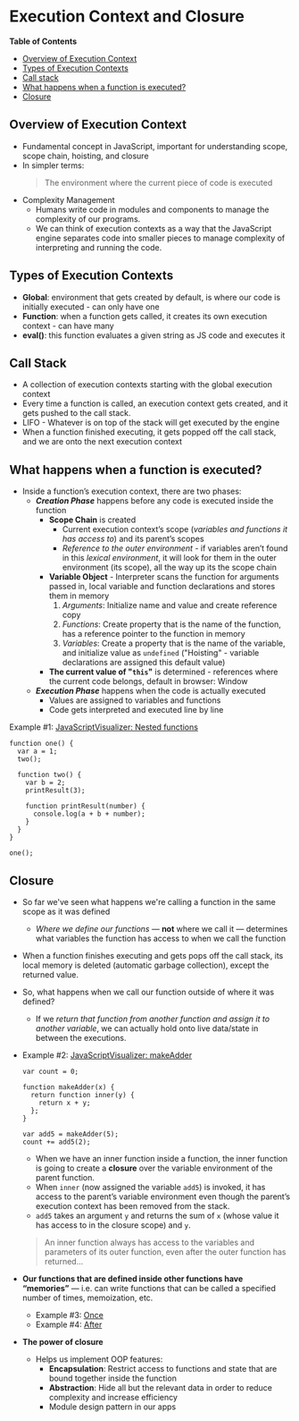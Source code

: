 # Execution Context and Closure

**Table of Contents**
- [Overview of Execution Context](#overview-of-execution-context)
- [Types of Execution Contexts](#Types-of-execution-contexts)
- [Call stack](#call-stack)
- [What happens when a function is executed?](#what-happens-when-a-function-is-executed?)
- [Closure](#closure)

## Overview of Execution Context
- Fundamental concept in JavaScript, important for understanding scope, scope chain, hoisting, and closure
- In simpler terms:
  > The environment where the current piece of code is executed
- Complexity Management
  - Humans write code in modules and components to manage the complexity of our programs.
  - We can think of execution contexts as a way that the JavaScript engine separates code into smaller pieces to manage complexity of interpreting and running the code.

## Types of Execution Contexts
- **Global**: environment that gets created by default, is where our code is initially executed - can only have one
- **Function**: when a function gets called, it creates its own execution context - can have many
- **eval()**: this function evaluates a given string as JS code and executes it

## Call Stack
- A collection of execution contexts starting with the global execution context
- Every time a function is called, an execution context gets created, and it gets pushed to the call stack.
- LIFO - Whatever is on top of the stack will get executed by the engine
- When a function finished executing, it gets popped off the call stack, and we are onto the next execution context

## What happens when a function is executed?
- Inside a function’s execution context, there are two phases:
  - ***Creation Phase*** happens before any code is executed inside the function
    - **Scope Chain** is created
      - Current execution context’s scope (*variables and functions it has access to*) and its parent’s scopes
      - *Reference to the outer environment* - if variables aren’t found in this *lexical environment*, it will look for them in the outer environment (its scope), all the way up its the scope chain
    - **Variable Object** - Interpreter scans the function for arguments passed in, local variable and function declarations and stores them in memory
      1) *Arguments*: Initialize name and value and create reference copy
      2) *Functions*: Create property that is the name of the function, has a reference pointer to the function in memory
      3) *Variables*: Create a property that is the name of the variable, and initialize value as `undefined` ("Hoisting" - variable declarations are assigned this default value)
    - **The current value of "`this`"** is determined - references where the current code belongs, default in browser: Window
  - ***Execution Phase*** happens when the code is actually executed
    - Values are assigned to variables and functions
    - Code gets interpreted and executed line by line

Example #1: [JavaScriptVisualizer: Nested functions](
https://tylermcginnis.com/javascript-visualizer?code=function%20one%28%29%20%7B%0A%20%20var%20a%20%3D%201%3B%0A%20%20two%28%29%3B%0A%20%20%0A%20%20function%20two%28%29%20%7B%0A%20%20%20%20var%20b%20%3D%202%3B%0A%20%20%20%20printResult%283%29%3B%0A%20%20%20%20%0A%20%20%20%20function%20printResult%28number%29%20%7B%0A%20%20%20%20%20%20console.log%28a%20%2B%20b%20%2B%20number%29%3B%0A%20%20%20%20%7D%0A%20%20%7D%0A%7D%0A%0Aone%28%29%3B)

```
function one() {
  var a = 1;
  two();
  
  function two() {
    var b = 2;
    printResult(3);
    
    function printResult(number) {
      console.log(a + b + number);
    }
  }
}

one();
```

## Closure
- So far we've seen what happens we're calling a function in the same scope as it was defined
  - *Where we define our functions* — **not** where we call it — determines what variables the function has access to when we call the function
- When a function finishes executing and gets pops off the call stack, its local memory is deleted (automatic garbage collection), except the returned value.
- So, what happens when we call our function outside of where it was defined?
  - If we *return that function from another function and assign it to another variable*, we can actually hold onto live data/state in between the executions.

- Example #2:
[JavaScriptVisualizer: makeAdder](
https://tylermcginnis.com/javascript-visualizer?code=var%20count%20%3D%200%3B%0A%0Afunction%20makeAdder%28x%29%20%7B%0A%20%20return%20function%20inner%28y%29%20%7B%0A%20%20%20%20return%20x%20%2B%20y%3B%0A%20%20%7D%3B%0A%7D%0A%0Avar%20add5%20%3D%20makeAdder%285%29%3B%0Acount%20%2B%3D%20add5%282%29%3B)

  ```
  var count = 0;

  function makeAdder(x) {
    return function inner(y) {
      return x + y;
    };
  }

  var add5 = makeAdder(5);
  count += add5(2);
  ```

  - When we have an inner function inside a function, the inner function is going to create a **closure** over the variable environment of the parent function.
  - When `inner` (now assigned the variable `add5`) is invoked, it has access to the parent’s variable environment even though the parent’s execution context has been removed from the stack.
  - `add5` takes an argument `y` and returns the sum of `x` (whose value it has access to in the closure scope) and `y`.
  > An inner function always has access to the variables and parameters of its outer function, even after the outer function has returned...
  
- **Our functions that are defined inside other functions have “memories”** — i.e. can write functions that can be called a specified number of times, memoization, etc.
  - Example #3: [Once](once.js)
  - Example #4: [After](after.js)
- **The power of closure**
  - Helps us implement OOP features:
    - **Encapsulation**: Restrict access to functions and state that are bound together inside the function
    - **Abstraction**: Hide all but the relevant data in order to reduce complexity and increase efficiency
    - Module design pattern in our apps